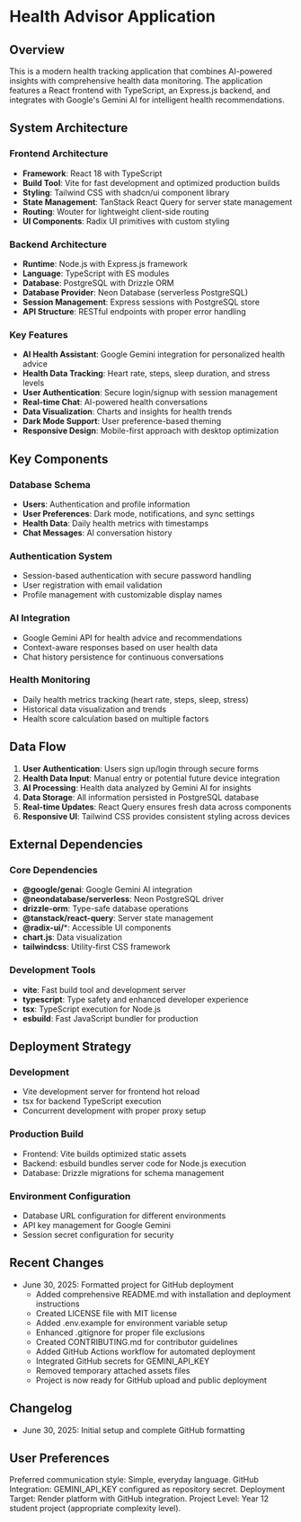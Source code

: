 # Health Advisor Application

## Overview

This is a modern health tracking application that combines AI-powered insights with comprehensive health data monitoring. The application features a React frontend with TypeScript, an Express.js backend, and integrates with Google's Gemini AI for intelligent health recommendations.

## System Architecture

### Frontend Architecture
- **Framework**: React 18 with TypeScript
- **Build Tool**: Vite for fast development and optimized production builds
- **Styling**: Tailwind CSS with shadcn/ui component library
- **State Management**: TanStack React Query for server state management
- **Routing**: Wouter for lightweight client-side routing
- **UI Components**: Radix UI primitives with custom styling

### Backend Architecture
- **Runtime**: Node.js with Express.js framework
- **Language**: TypeScript with ES modules
- **Database**: PostgreSQL with Drizzle ORM
- **Database Provider**: Neon Database (serverless PostgreSQL)
- **Session Management**: Express sessions with PostgreSQL store
- **API Structure**: RESTful endpoints with proper error handling

### Key Features
- **AI Health Assistant**: Google Gemini integration for personalized health advice
- **Health Data Tracking**: Heart rate, steps, sleep duration, and stress levels
- **User Authentication**: Secure login/signup with session management
- **Real-time Chat**: AI-powered health conversations
- **Data Visualization**: Charts and insights for health trends
- **Dark Mode Support**: User preference-based theming
- **Responsive Design**: Mobile-first approach with desktop optimization

## Key Components

### Database Schema
- **Users**: Authentication and profile information
- **User Preferences**: Dark mode, notifications, and sync settings
- **Health Data**: Daily health metrics with timestamps
- **Chat Messages**: AI conversation history

### Authentication System
- Session-based authentication with secure password handling
- User registration with email validation
- Profile management with customizable display names

### AI Integration
- Google Gemini API for health advice and recommendations
- Context-aware responses based on user health data
- Chat history persistence for continuous conversations

### Health Monitoring
- Daily health metrics tracking (heart rate, steps, sleep, stress)
- Historical data visualization and trends
- Health score calculation based on multiple factors

## Data Flow

1. **User Authentication**: Users sign up/login through secure forms
2. **Health Data Input**: Manual entry or potential future device integration
3. **AI Processing**: Health data analyzed by Gemini AI for insights
4. **Data Storage**: All information persisted in PostgreSQL database
5. **Real-time Updates**: React Query ensures fresh data across components
6. **Responsive UI**: Tailwind CSS provides consistent styling across devices

## External Dependencies

### Core Dependencies
- **@google/genai**: Google Gemini AI integration
- **@neondatabase/serverless**: Neon PostgreSQL driver
- **drizzle-orm**: Type-safe database operations
- **@tanstack/react-query**: Server state management
- **@radix-ui/***: Accessible UI components
- **chart.js**: Data visualization
- **tailwindcss**: Utility-first CSS framework

### Development Tools
- **vite**: Fast build tool and development server
- **typescript**: Type safety and enhanced developer experience
- **tsx**: TypeScript execution for Node.js
- **esbuild**: Fast JavaScript bundler for production

## Deployment Strategy

### Development
- Vite development server for frontend hot reload
- tsx for backend TypeScript execution
- Concurrent development with proper proxy setup

### Production Build
- Frontend: Vite builds optimized static assets
- Backend: esbuild bundles server code for Node.js execution
- Database: Drizzle migrations for schema management

### Environment Configuration
- Database URL configuration for different environments
- API key management for Google Gemini
- Session secret configuration for security

## Recent Changes
- June 30, 2025: Formatted project for GitHub deployment
  - Added comprehensive README.md with installation and deployment instructions
  - Created LICENSE file with MIT license
  - Added .env.example for environment variable setup
  - Enhanced .gitignore for proper file exclusions
  - Created CONTRIBUTING.md for contributor guidelines
  - Added GitHub Actions workflow for automated deployment
  - Integrated GitHub secrets for GEMINI_API_KEY
  - Removed temporary attached assets files
  - Project is now ready for GitHub upload and public deployment

## Changelog
- June 30, 2025: Initial setup and complete GitHub formatting

## User Preferences

Preferred communication style: Simple, everyday language.
GitHub Integration: GEMINI_API_KEY configured as repository secret.
Deployment Target: Render platform with GitHub integration.
Project Level: Year 12 student project (appropriate complexity level).